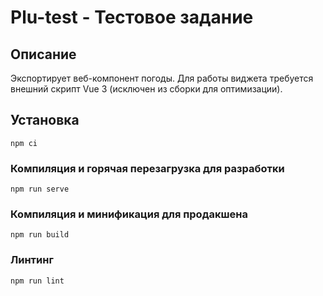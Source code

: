 # Plu-test - Тестовое задание

## Описание
Экспортирует веб-компонент погоды. Для работы виджета требуется внешний скрипт Vue 3 (исключен из сборки для оптимизации).

## Установка
```
npm ci
```

### Компиляция и горячая перезагрузка для разработки
```
npm run serve
```

### Компиляция и минификация для продакшена
```
npm run build
```

### Линтинг
```
npm run lint
```